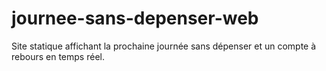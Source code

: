 # journee-sans-depenser-web
Site statique affichant la prochaine journée sans dépenser et un compte à rebours en temps réel.
